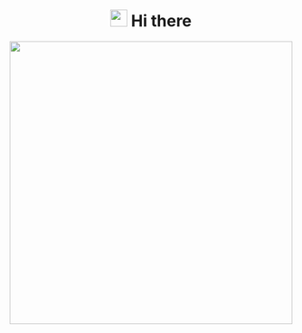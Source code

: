<div align="center">
  <h1>
    <img src="https://raw.githubusercontent.com/MartinHeinz/MartinHeinz/master/wave.gif" width="30px">
    Hi there 
  </h1>
  
  <a href="https://github.com/CatsJuice/ssr-contributions-img">
    <img 
       style="max-width: 100%;width: 500px" 
       src="https://ssr-contributions-svg.vercel.app/_/CatsJuice?chart=3dbar&weeks=40&theme=native&format=svg&quality=0.3&dark=false" 
    />
  </a>
</div>
